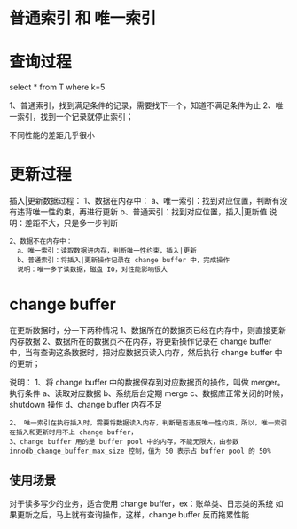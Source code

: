 # 普通索引 和 唯一索引


# 查询过程
  select * from T where k=5

  1、普通索引，找到满足条件的记录，需要找下一个，知道不满足条件为止
  2、唯一索引，找到一个记录就停止索引；

  不同性能的差距几乎很小


# 更新过程

  插入|更新数据过程：
    1、数据在内存中：
      a、唯一索引：找到对应位置，判断有没有违背唯一性约束，再进行更新
      b、普通索引：找到对应位置，插入|更新值
      说明：差距不大，只是多一步判断

    2、数据不在内存中：
      a、唯一索引：读取数据进内存，判断唯一性约束，插入|更新
      b、普通索引：将插入|更新操作记录在 change buffer 中，完成操作
      说明：唯一多了读数据，磁盘 IO，对性能影响很大







# change buffer
  在更新数据时，分一下两种情况
    1、数据所在的数据页已经在内存中，则直接更新内存数据
    2、数据所在的数据页不在内存，将更新操作记录在 change buffer 中，当有查询这条数据时，把对应数据页读入内存，然后执行 change buffer 中的更新；

  说明：
    1、将 change buffer 中的数据保存到对应数据页的操作，叫做 merger。执行条件
      a、读取对应数据
      b、系统后台定期 merge
      c、数据库正常关闭的时候，shutdown 操作
      d、change buffer 内存不足

    2、 唯一索引在执行插入时，需要将数据读入内存，判断是否违反唯一性约束，所以，唯一索引在插入和更新时用不上 change buffer，
    3、change buffer 用的是 buffer pool 中的内存，不能无限大，由参数 innodb_change_buffer_max_size 控制，值为 50 表示占 buffer pool 的 50%

## 使用场景

  对于读多写少的业务，适合使用 change buffer，ex：账单类、日志类的系统
  如果更新之后，马上就有查询操作，这样，change buffer 反而拖累性能

